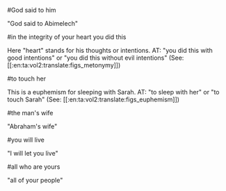 #God said to him

"God said to Abimelech"

#in the integrity of your heart you did this

Here "heart" stands for his thoughts or intentions. AT: "you did this with good intentions" or "you did this without evil intentions" (See: [[:en:ta:vol2:translate:figs_metonymy]])

#to touch her

This is a euphemism for sleeping with Sarah. AT: "to sleep with her" or "to touch Sarah"  (See: [[:en:ta:vol2:translate:figs_euphemism]])

#the man's wife

"Abraham's wife"

#you will live

"I will let you live"

#all who are yours

"all of your people"